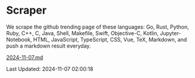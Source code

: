 # Scraper

We scrape the github trending page of these languages: Go, Rust, Python, Ruby, C++, C, Java, Shell, Makefile, Swift, Objective-C, Kotlin, Jupyter-Notebook, HTML, JavaScript, TypeScript, CSS, Vue, TeX, Markdown, and push a markdown result everyday.

[2024-11-07.md](https://github.com/cumthxy/github-trending-backup/blob/master/2024-11-07.md)

Last Updated: 2024-11-07 02:00:18